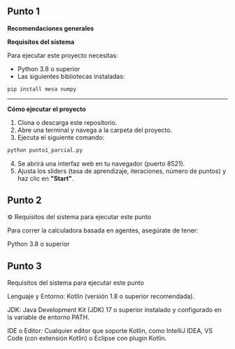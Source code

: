 ## Punto 1
**Recomendaciones generales**

**Requisitos del sistema** 

Para ejecutar este proyecto necesitas:

- Python 3.8 o superior
- Las siguientes bibliotecas instaladas:

```bash
pip install mesa numpy
````

---

**Cómo ejecutar el proyecto**

1. Clona o descarga este repositorio.
2. Abre una terminal y navega a la carpeta del proyecto.
3. Ejecuta el siguiente comando:

```bash
python punto1_parcial.py
```

4. Se abrirá una interfaz web en tu navegador (puerto 8521).
5. Ajusta los sliders (tasa de aprendizaje, iteraciones, número de puntos) y haz clic en **"Start"**.

## Punto 2
⚙️ Requisitos del sistema para ejecutar este punto

Para correr la calculadora basada en agentes, asegúrate de tener:

Python 3.8 o superior

## Punto 3 
Requisitos del sistema para ejecutar este punto

Lenguaje y Entorno: Kotlin (versión 1.8 o superior recomendada).

JDK: Java Development Kit (JDK) 17 o superior instalado y configurado en la variable de entorno PATH.

IDE o Editor: Cualquier editor que soporte Kotlin, como IntelliJ IDEA, VS Code (con extensión Kotlin) o Eclipse con plugin Kotlin.

